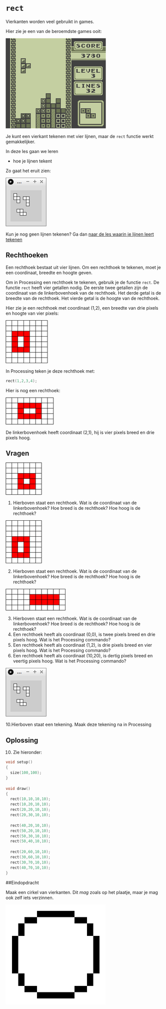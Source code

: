 # `rect`

Vierkanten worden veel gebruikt in games.

Hier zie je een van de beroemdste games ooit:

![Tetris](Tetris.png)

Je kunt een vierkant tekenen met vier lijnen,
maar de `rect` functie werkt gemakkelijker.

In deze les gaan we leren 

 * hoe je lijnen tekent

Zo gaat het eruit zien:

![Rect](Rect.png)

Kun je nog geen lijnen tekenen? Ga dan 
[naar de les waarin je lijnen leert tekenen](../Line/README.md)

## Rechthoeken

Een rechthoek bestaat uit vier lijnen.
Om een rechthoek te tekenen, 
moet je een coordinaat, breedte en hoogte geven.

Om in Processing een rechthoek te tekenen, gebruik je de functie `rect`.
De functie `rect` heeft vier getallen nodig.
De eerste twee getallen zijn de coordinaat van de linkerbovenhoek van de rechthoek.
Het derde getal is de breedte van de rechthoek.
Het vierde getal is de hoogte van de rechthoek.

Hier zie je een rechthoek met coordinaat (1,2), een breedte van drie pixels en hoogte van vier pixels:

![Rechthoek 1](Rechthoek1.png)

In Processing teken je deze rechthoek met:

```c++
rect(1,2,3,4);
```

Hier is nog een rechthoek:

![Rechthoek 2](Rechthoek2.png)

De linkerbovenhoek heeft coordinaat (2,1), hij is vier pixels breed en drie pixels hoog.

## Vragen

![Rechthoek 3](Rechthoek3.png)

  1. Hierboven staat een rechthoek. Wat is de coordinaat van de linkerbovenhoek? Hoe breed is de rechthoek? Hoe hoog is de rechthoek?

![Rechthoek 4](Rechthoek4.png)

  2. Hierboven staat een rechthoek. Wat is de coordinaat van de linkerbovenhoek? Hoe breed is de rechthoek? Hoe hoog is de rechthoek?

![Rechthoek 5](Rechthoek5.png)

  3. Hierboven staat een rechthoek. Wat is de coordinaat van de linkerbovenhoek? Hoe breed is de rechthoek? Hoe hoog is de rechthoek?
  4. Een rechthoek heeft als coordinaat (0,0), is twee pixels breed en drie pixels hoog. Wat is het Processing commando?
  5. Een rechthoek heeft als coordinaat (1,2), is drie pixels breed en vier pixels hoog. Wat is het Processing commando?
  6. Een rechthoek heeft als coordinaat (10,20), is dertig pixels breed en veertig pixels hoog. Wat is het Processing commando?
 
![Rect](Rect.png)

  10.Hierboven staat een tekening. Maak deze tekening na in Processing

## Oplossing

  10. Zie hieronder:

```c++
void setup()
{
  size(100,100);
}

void draw()
{
  rect(10,10,10,10);
  rect(10,20,10,10);
  rect(20,20,10,10);
  rect(20,30,10,10);

  rect(40,20,10,10);
  rect(50,20,10,10);
  rect(50,30,10,10);
  rect(50,40,10,10);

  rect(20,60,10,10);
  rect(30,60,10,10);
  rect(30,70,10,10);
  rect(40,70,10,10);
}
```
##Eindopdracht

Maak een cirkel van vierkanten. Dit *mag* zoals op het plaatje, maar je mag ook zelf iets verzinnen.

![Een cirkel van vierkanten](RectEindopdracht.png)
